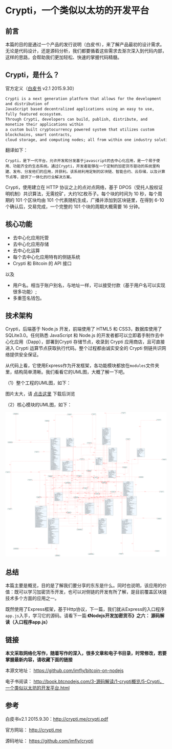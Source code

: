 # Crypti，一个类似以太坊的开发平台


## 前言

本篇的目的是通过一个产品的发行说明（白皮书），来了解产品最初的设计需求。无论是代码设计，还是源码分析，我们都要循着这些需求去渐次深入到代码内部，这样的思路，会帮助我们更加轻松、快速的掌握代码精髓。

## Crypti，是什么？

官方定义（[白皮书][] v2.1 2015.9.30）

```
Crypti is a next generation platform that allows for the development and distribution of                           
JavaScript based decentralized applications using an easy to use, fully featured ecosystem.                       
Through Crypti, developers can build, publish, distribute, and monetize their applications within                       
a custom built cryptocurrency powered system that utilizes custom blockchains, smart contracts,                       
cloud storage, and computing nodes; all from within one industry solution.
```

翻译如下：

```
Crypti，是下一代平台，允许开发和分发基于javascript的去中心化应用，是一个易于使用、功能齐全的生态系统。通过Crypti，开发者能够在一个定制的加密货币驱动的系统里构建、发布、分发他们的应用，并获利。该系统利用定制的区块链、智能合约、云存储，以及计算节点等，提供了一体化的行业解决方案。
```

Crypti，使用建立在 HTTP 协议之上的点对点网络，基于 DPOS（受托人股权证明机制）共识算法，无需挖矿，大约1亿枚币子。每个块的时间为 10 秒，每个周期的 101 个区块均由 101 个代表随机生成，广播并添加到区块链里，在得到 6-10 个确认后，交易完成，一个完整的 101 个块的周期大概需要 16 分钟。

## 核心功能

* 去中心化应用托管
* 去中心化应用存储
* 去中心化运算
* 每个去中心化应用特有的侧链系统
* Crypti 和 Bitcoin 的 API 接口

以及

* 用户名。相当于账户别名，与地址一样，可以接受付款（基于用户名可以实现很多功能）;
* 多重签名钱包。

## 技术架构

Crypti，后端基于 Node.js 开发，前端使用了 HTML5 和 CSS3，数据库使用了 SQLite3.0。任何熟悉 JavaScript 和 Node.js 的开发者都可以立即着手制作去中心化应用（Dapp），部署到Crypti 存储节点，收录到 Crypti 应用商店，且可直接进入 Crypti 运算节点获取执行代码。整个过程都由诚实安全的 Crypti 侧链共识网络提供安全保证。

从代码上看，它使用Express作为开发框架，各功能模块都放在`modules`文件夹里，结构简单清晰。我们看看它的UML图，大概了解一下吧。

（1）整个工程的UML图，如下：

图片太大，请 [点击这里][] 下载后浏览

（2）核心模块的UML图，如下：

![modules][]

## 总结

本篇主要是概览，目的是了解我们要分享的东东是什么。同时也说明，该应用的价值：既可以学习加密货币开发，也可以对侧链的开发有所了解，是目前覆盖区块链技术多个方面的应用之一。

既然使用了Express框架，基于Http协议，下一篇，我们就从Express的入口程序`app.js`入手，学习它的源码。请看下一篇:**《Nodejs开发加密货币》之六： 源码解读（入口程序app.js）**

## 链接

**本文采取网络化写作，随着写作的深入，很多文章和电子书目录，时常修改，若要掌握最新内容，请收藏下面的链接**

本源文地址： https://github.com/imfly/bitcoin-on-nodejs

电子书阅读： http://book.btcnodejs.com/3-源码解读/1-crypti概览/5-Crypti，一个类似以太坊的开发平台.html

## 参考

白皮书v2.1 2015.9.30：http://crypti.me/crypti.pdf

官方网站： http://crypti.me 

源码地址： https://github.com/imfly/crypti



[白皮书]: http://crypti.me/crypti.pdf
[点击这里]: ../../styles/images/5/crypti-0.5.3.png
[modules]: ../../styles/images/5/modules.png
